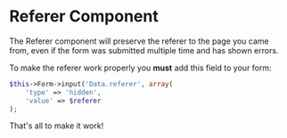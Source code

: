 Referer Component
=================

The Referer component will preserve the referer to the page you came from, even if the form was submitted multiple time and has shown errors.

To make the referer work properly you **must** add this field to your form:

```php
$this->Form->input('Data.referer', array(
	'type' => 'hidden',
	'value' => $referer
);
```

That's all to make it work!